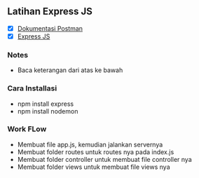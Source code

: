 ## Latihan Express JS
- [x] [Dokumentasi Postman](https://documenter.getpostman.com/view/10749611/UVXhpc6D)
- [x] [Express JS](https://expressjs.com/en/starter/installing.html)

### Notes
- Baca keterangan dari atas ke bawah

### Cara Installasi
- npm install express
- npm install nodemon

### Work FLow
- Membuat file app.js, kemudian jalankan servernya
- Membuat folder routes untuk routes nya pada index.js
- Membuat folder controller untuk membuat file controller nya
- Membuat folder views untuk membuat file views nya